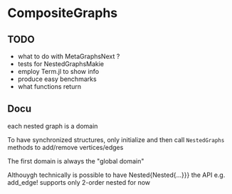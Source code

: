 # CompositeGraphs

## TODO
- what to do with MetaGraphsNext ?
- tests for NestedGraphsMakie
- employ Term.jl to show info
- produce easy benchmarks
- what functions return

## Docu
each nested graph is a domain

To have synchronized structures, only initialize and then call `NestedGraphs` methods
to add/remove vertices/edges

The first domain is always the "global domain"

Althouygh technically is possible to have Nested{Nested{...}}} 
the API e.g. add_edge! supports only 2-order nested for now